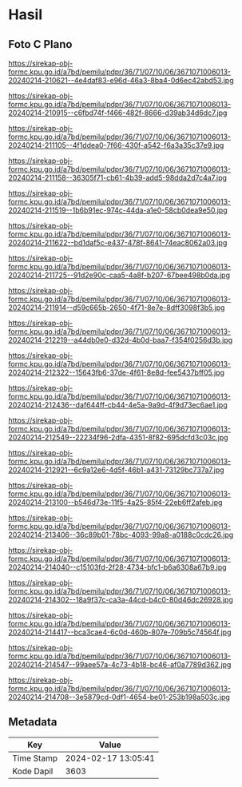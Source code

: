 # Hasil

## Foto C Plano

https://sirekap-obj-formc.kpu.go.id/a7bd/pemilu/pdpr/36/71/07/10/06/3671071006013-20240214-210621--4e4daf83-e96d-46a3-8ba4-0d6ec42abd53.jpg

https://sirekap-obj-formc.kpu.go.id/a7bd/pemilu/pdpr/36/71/07/10/06/3671071006013-20240214-210915--c6fbd74f-f466-482f-8666-d39ab34d6dc7.jpg

https://sirekap-obj-formc.kpu.go.id/a7bd/pemilu/pdpr/36/71/07/10/06/3671071006013-20240214-211105--4f1ddea0-7f66-430f-a542-f6a3a35c37e9.jpg

https://sirekap-obj-formc.kpu.go.id/a7bd/pemilu/pdpr/36/71/07/10/06/3671071006013-20240214-211158--36305f71-cb61-4b39-add5-98dda2d7c4a7.jpg

https://sirekap-obj-formc.kpu.go.id/a7bd/pemilu/pdpr/36/71/07/10/06/3671071006013-20240214-211519--1b6b91ec-974c-44da-a1e0-58cb0dea9e50.jpg

https://sirekap-obj-formc.kpu.go.id/a7bd/pemilu/pdpr/36/71/07/10/06/3671071006013-20240214-211622--bd1daf5c-e437-478f-8641-74eac8062a03.jpg

https://sirekap-obj-formc.kpu.go.id/a7bd/pemilu/pdpr/36/71/07/10/06/3671071006013-20240214-211725--91d2e90c-caa5-4a8f-b207-67bee498b0da.jpg

https://sirekap-obj-formc.kpu.go.id/a7bd/pemilu/pdpr/36/71/07/10/06/3671071006013-20240214-211914--d59c665b-2650-4f71-8e7e-8dff3098f3b5.jpg

https://sirekap-obj-formc.kpu.go.id/a7bd/pemilu/pdpr/36/71/07/10/06/3671071006013-20240214-212219--a44db0e0-d32d-4b0d-baa7-f354f0256d3b.jpg

https://sirekap-obj-formc.kpu.go.id/a7bd/pemilu/pdpr/36/71/07/10/06/3671071006013-20240214-212322--15643fb6-37de-4f61-8e8d-fee5437bff05.jpg

https://sirekap-obj-formc.kpu.go.id/a7bd/pemilu/pdpr/36/71/07/10/06/3671071006013-20240214-212436--daf644ff-cb44-4e5a-9a9d-4f9d73ec6ae1.jpg

https://sirekap-obj-formc.kpu.go.id/a7bd/pemilu/pdpr/36/71/07/10/06/3671071006013-20240214-212549--22234f96-2dfa-4351-8f82-695dcfd3c03c.jpg

https://sirekap-obj-formc.kpu.go.id/a7bd/pemilu/pdpr/36/71/07/10/06/3671071006013-20240214-212921--6c9a12e6-4d5f-46b1-a431-73129bc737a7.jpg

https://sirekap-obj-formc.kpu.go.id/a7bd/pemilu/pdpr/36/71/07/10/06/3671071006013-20240214-213100--b546d73e-11f5-4a25-85f4-22eb6ff2afeb.jpg

https://sirekap-obj-formc.kpu.go.id/a7bd/pemilu/pdpr/36/71/07/10/06/3671071006013-20240214-213406--36c89b01-78bc-4093-99a8-a0188c0cdc26.jpg

https://sirekap-obj-formc.kpu.go.id/a7bd/pemilu/pdpr/36/71/07/10/06/3671071006013-20240214-214040--c15103fd-2f28-4734-bfc1-b6a6308a67b9.jpg

https://sirekap-obj-formc.kpu.go.id/a7bd/pemilu/pdpr/36/71/07/10/06/3671071006013-20240214-214302--18a9f37c-ca3a-44cd-b4c0-80d46dc26928.jpg

https://sirekap-obj-formc.kpu.go.id/a7bd/pemilu/pdpr/36/71/07/10/06/3671071006013-20240214-214417--bca3cae4-6c0d-460b-807e-709b5c74564f.jpg

https://sirekap-obj-formc.kpu.go.id/a7bd/pemilu/pdpr/36/71/07/10/06/3671071006013-20240214-214547--99aee57a-4c73-4b18-bc46-af0a7789d362.jpg

https://sirekap-obj-formc.kpu.go.id/a7bd/pemilu/pdpr/36/71/07/10/06/3671071006013-20240214-214708--3e5879cd-0df1-4654-be01-253b198a503c.jpg


## Metadata

| Key        | Value               |
| ---------- | ------------------- |
| Time Stamp | 2024-02-17 13:05:41 |
| Kode Dapil | 3603                |



